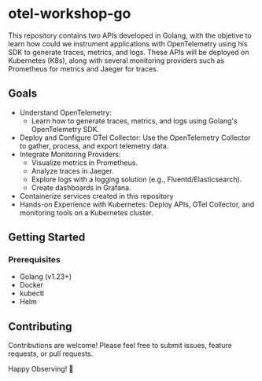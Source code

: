 # otel-workshop-go

This repository contains two APIs developed in Golang, with the objetive to learn how could we instrument applications with OpenTelemetry using his SDK to generate traces, metrics, and logs. These APIs will be deployed on Kubernetes (K8s), along with several monitoring providers such as Prometheus for metrics and Jaeger for traces.

## Goals
- Understand OpenTelemetry:
  - Learn how to generate traces, metrics, and logs using Golang's OpenTelemetry SDK.
- Deploy and Configure OTel Collector:
    Use the OpenTelemetry Collector to gather, process, and export telemetry data.
- Integrate Monitoring Providers:
  - Visualize metrics in Prometheus.
  - Analyze traces in Jaeger.
  - Explore logs with a logging solution (e.g., Fluentd/Elasticsearch).
  - Create dashboards in Grafana.
- Containerize services created in this repository 
- Hands-on Experience with Kubernetes:
    Deploy APIs, OTel Collector, and monitoring tools on a Kubernetes cluster.

## Getting Started
### Prerequisites
 - Golang (v1.23+)
 - Docker
 - kubectl 
 - Helm 
  
## Contributing

Contributions are welcome! Please feel free to submit issues, feature requests, or pull requests.

Happy Observing! 🚀